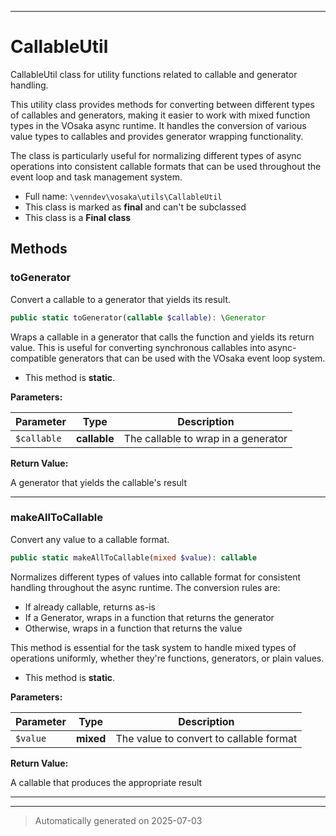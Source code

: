 ***

# CallableUtil

CallableUtil class for utility functions related to callable and generator handling.

This utility class provides methods for converting between different types of
callables and generators, making it easier to work with mixed function types
in the VOsaka async runtime. It handles the conversion of various value types
to callables and provides generator wrapping functionality.

The class is particularly useful for normalizing different types of async
operations into consistent callable formats that can be used throughout
the event loop and task management system.

* Full name: `\venndev\vosaka\utils\CallableUtil`
* This class is marked as **final** and can't be subclassed
* This class is a **Final class**




## Methods


### toGenerator

Convert a callable to a generator that yields its result.

```php
public static toGenerator(callable $callable): \Generator
```

Wraps a callable in a generator that calls the function and yields
its return value. This is useful for converting synchronous callables
into async-compatible generators that can be used with the VOsaka
event loop system.

* This method is **static**.




**Parameters:**

| Parameter | Type | Description |
|-----------|------|-------------|
| `$callable` | **callable** | The callable to wrap in a generator |


**Return Value:**

A generator that yields the callable's result




***

### makeAllToCallable

Convert any value to a callable format.

```php
public static makeAllToCallable(mixed $value): callable
```

Normalizes different types of values into callable format for consistent
handling throughout the async runtime. The conversion rules are:
- If already callable, returns as-is
- If a Generator, wraps in a function that returns the generator
- Otherwise, wraps in a function that returns the value

This method is essential for the task system to handle mixed types
of operations uniformly, whether they're functions, generators, or
plain values.

* This method is **static**.




**Parameters:**

| Parameter | Type | Description |
|-----------|------|-------------|
| `$value` | **mixed** | The value to convert to callable format |


**Return Value:**

A callable that produces the appropriate result




***


***
> Automatically generated on 2025-07-03
